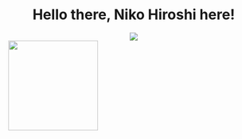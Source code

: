 <div align="center">
<h1>Hello there, Niko Hiroshi here!</h1>
</div>
<div align="center">
<img align="center" src="https://adala-news.fr/wp-content/uploads/2020/02/Yurucamp-anime-image-008.png">
</div>

<div align="justify">
  <a href="https://github.com/NikoHiroshi">
  <img height="180em" src="https://github-readme-stats.vercel.app/api?username=NikoHiroshi&show_icons=true&theme=dracula&include_all_commits=true&count_private=true"/>
</div>

